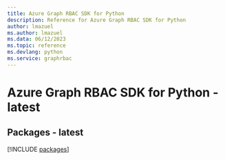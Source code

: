 ```yaml
---
title: Azure Graph RBAC SDK for Python
description: Reference for Azure Graph RBAC SDK for Python
author: lmazuel
ms.author: lmazuel
ms.data: 06/12/2023
ms.topic: reference
ms.devlang: python
ms.service: graphrbac
---
```

# Azure Graph RBAC SDK for Python - latest
## Packages - latest
[!INCLUDE [packages](graph-rbac-index.md)]